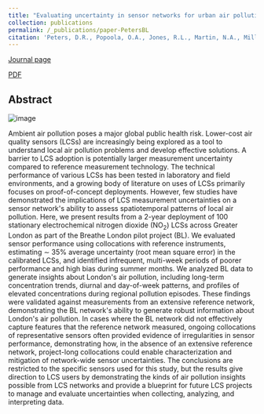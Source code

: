 ```yaml
---
title: "Evaluating uncertainty in sensor networks for urban air pollution insights"
collection: publications
permalink: /_publications/paper-PetersBL
citation: 'Peters, D.R., Popoola, O.A., Jones, R.L., Martin, N.A., Mills, J., Fonseca, E.R., Stidworthy, A., Forsyth, E., Carruthers, D., Dupuy-Todd, M. and Douglas, F., 2022. Evaluating uncertainty in sensor networks for urban air pollution insights. Atmospheric Measurement Techniques, 15(2), pp.321-334.'
---
```

[Journal page](https://doi.org/10.5194/amt-15-321-2022)

[PDF](https://rishabhshah-92.github.io/files/paper-PetersBL.pdf)

## Abstract
![image](https://rishabhshah-92.github.io/files/toc-PetersBL.png)

Ambient air pollution poses a major global public health risk. Lower-cost air quality sensors (LCSs) are increasingly being explored as a tool to understand local air pollution problems and develop effective solutions. A barrier to LCS adoption is potentially larger measurement uncertainty compared to reference measurement technology. The technical performance of various LCSs has been tested in laboratory and field environments, and a growing body of literature on uses of LCSs primarily focuses on proof-of-concept deployments. However, few studies have demonstrated the implications of LCS measurement uncertainties on a sensor network's ability to assess spatiotemporal patterns of local air pollution. Here, we present results from a 2-year deployment of 100 stationary electrochemical nitrogen dioxide (NO<sub>2</sub>) LCSs across Greater London as part of the Breathe London pilot project (BL). We evaluated sensor performance using collocations with reference instruments, estimating ∼ 35% average uncertainty (root mean square error) in the calibrated LCSs, and identified infrequent, multi-week periods of poorer performance and high bias during summer months. We analyzed BL data to generate insights about London's air pollution, including long-term concentration trends, diurnal and day-of-week patterns, and profiles of elevated concentrations during regional pollution episodes. These findings were validated against measurements from an extensive reference network, demonstrating the BL network's ability to generate robust information about London's air pollution. In cases where the BL network did not effectively capture features that the reference network measured, ongoing collocations of representative sensors often provided evidence of irregularities in sensor performance, demonstrating how, in the absence of an extensive reference network, project-long collocations could enable characterization and mitigation of network-wide sensor uncertainties. The conclusions are restricted to the specific sensors used for this study, but the results give direction to LCS users by demonstrating the kinds of air pollution insights possible from LCS networks and provide a blueprint for future LCS projects to manage and evaluate uncertainties when collecting, analyzing, and interpreting data.